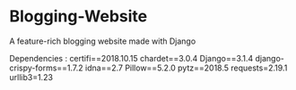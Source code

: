 # Blogging-Website
A feature-rich blogging website made with Django 

Dependencies :
certifi==2018.10.15
chardet==3.0.4
Django==3.1.4
django-crispy-forms==1.7.2
idna==2.7
Pillow==5.2.0
pytz==2018.5
requests=2.19.1
urllib3=1.23
